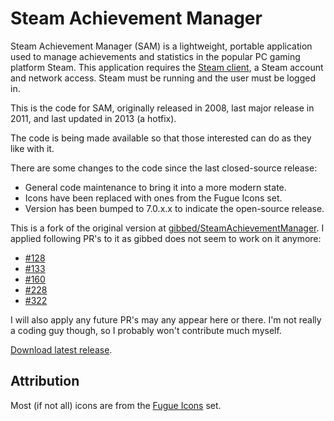 # Steam Achievement Manager

Steam Achievement Manager (SAM) is a lightweight, portable application used to manage achievements and statistics in the popular PC gaming platform Steam. This application requires the [Steam client](https://store.steampowered.com/about/), a Steam account and network access. Steam must be running and the user must be logged in.

This is the code for SAM, originally released in 2008, last major release in 2011, and last updated in 2013 (a hotfix).

The code is being made available so that those interested can do as they like with it.

There are some changes to the code since the last closed-source release:
- General code maintenance to bring it into a more modern state.
- Icons have been replaced with ones from the Fugue Icons set.
- Version has been bumped to 7.0.x.x to indicate the open-source release.

This is a fork of the original version at [gibbed/SteamAchievementManager](https://github.com/gibbed/SteamAchievementManager). I applied following PR's to it as gibbed does not seem to work on it anymore:
- [#128](https://github.com/gibbed/SteamAchievementManager/pull/128)
- [#133](https://github.com/gibbed/SteamAchievementManager/pull/133)
- [#160](https://github.com/gibbed/SteamAchievementManager/pull/160)
- [#228](https://github.com/gibbed/SteamAchievementManager/pull/228)
- [#322](https://github.com/gibbed/SteamAchievementManager/pull/322)

I will also apply any future PR's may any appear here or there. I'm not really a coding guy though, so I probably won't contribute much myself.

[Download latest release](https://github.com/gibbed/SteamAchievementManager/releases/latest).

## Attribution

Most (if not all) icons are from the [Fugue Icons](http://p.yusukekamiyamane.com/) set.
